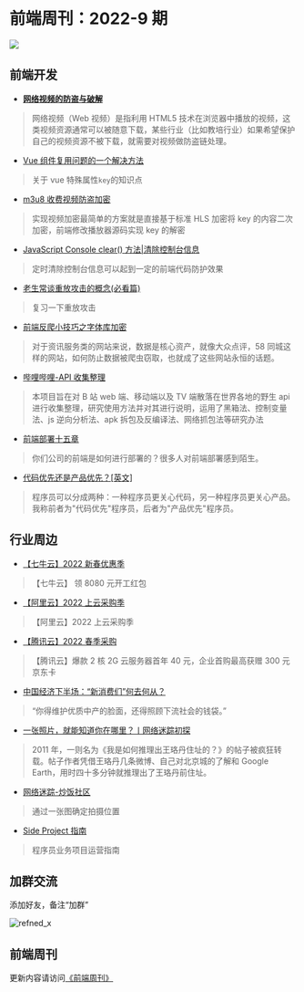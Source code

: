 # 前端周刊：2022-9 期

[![](https://frontend-weekly.com/img/bing/20220530.jpg?imageMogr2/thumbnail/960x)](https://cn.bing.com/search?q=阿萨巴斯卡瀑布)

## 前端开发

- [**网络视频的防盗与破解**](https://refined-x.com/2022/05/26/%E7%BD%91%E7%BB%9C%E8%A7%86%E9%A2%91%E7%9A%84%E9%98%B2%E7%9B%97%E4%B8%8E%E7%A0%B4%E8%A7%A3/)

> 网络视频（Web 视频）是指利用 HTML5 技术在浏览器中播放的视频，这类视频资源通常可以被随意下载，某些行业（比如教培行业）如果希望保护自己的视频资源不被下载，就需要对视频做防盗链处理。

- [Vue 组件复用问题的一个解决方法](https://blog.csdn.net/weixin_45764765/article/details/123540122)

> 关于 vue 特殊属性`key`的知识点

- [m3u8 收费视频防盗加密](https://juejin.cn/post/7000261353932128263)

> 实现视频加密最简单的方案就是直接基于标准 HLS 加密将 key 的内容二次加密，前端修改播放器源码实现 key 的解密

- [JavaScript Console clear() 方法|清除控制台信息](http://www.runoon.com/javascript/js-attr-method/method-console-clear.html)

> 定时清除控制台信息可以起到一定的前端代码防护效果

- [老生常谈重放攻击的概念(必看篇)](https://www.jb51.net/hack/546644.html)

> 复习一下重放攻击

- [前端反爬小技巧之字体库加密](https://zhuanlan.zhihu.com/p/441546113)

> 对于资讯服务类的网站来说，数据是核心资产，就像大众点评，58 同城这样的网站，如何防止数据被爬虫窃取，也就成了这些网站永恒的话题。

- [哔哩哔哩-API 收集整理](https://github.com/SocialSisterYi/bilibili-API-collect)

> 本项目旨在对 B 站 web 端、移动端以及 TV 端散落在世界各地的野生 api 进行收集整理，研究使用方法并对其进行说明，运用了黑箱法、控制变量法、js 逆向分析法、apk 拆包及反编译法、网络抓包法等研究办法

- [前端部署十五章](https://q.shanyue.tech/deploy/)

> 你们公司的前端是如何进行部署的？很多人对前端部署感到陌生。

- [代码优先还是产品优先？[英文]](https://thezbook.com/code-first-vs-product-first?x-host=thezbook.com)

> 程序员可以分成两种：一种程序员更关心代码，另一种程序员更关心产品。我称前者为"代码优先"程序员，后者为"产品优先"程序员。

## 行业周边

- [【七牛云】2022 新春优惠季](https://s.qiniu.com/mIzQNn)

> 【七牛云】 领 8080 元开工红包

- [【阿里云】2022 上云采购季](https://www.aliyun.com/minisite/goods?taskPkg=2022cgj&pkgSid=290788&userCode=y31qmczl)

> 【阿里云】2022 上云采购季

- [【腾讯云】2022 春季采购](https://curl.qcloud.com/qBTP1dai)

> 【腾讯云】爆款 2 核 2G 云服务器首年 40 元，企业首购最高获赠 300 元京东卡

- [中国经济下半场：“新消费们”何去何从？](https://mp.weixin.qq.com/s/Yh9BdZqTBZrXuJUJfBLFMg)

> “你得维护优质中产的脸面，还得照顾下流社会的钱袋。”

- [一张照片，就能知道你在哪里？丨网络迷踪初探](https://sspai.com/post/73193)

> 2011 年，一则名为《我是如何推理出王珞丹住址的？》的帖子被疯狂转载。帖子作者凭借王珞丹几条微博、自己对北京城的了解和 Google Earth，用时四十多分钟就推理出了王珞丹前住址。

- [网络迷踪-炒饭社区](https://chao.fun/f/84?time=1653619442142)

> 通过一张图确定拍摄位置

- [Side Project 指南](https://sideproject.guide/)

> 程序员业务项目运营指南

## 加群交流

添加好友，备注“加群”

![refned_x](https://frontend-weekly.com/img/a/refined-x.jpg)

## 前端周刊

更新内容请访问[《前端周刊》](https://frontend-weekly.com/)
